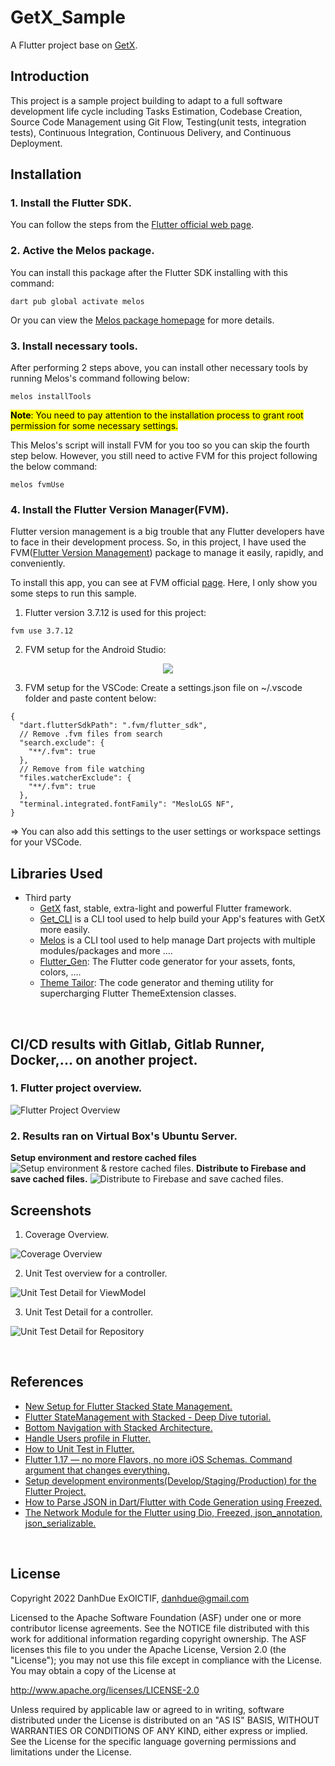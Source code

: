 # GetX_Sample
A Flutter project base on [GetX][1].

## Introduction
This project is a sample project building to adapt to a full software development life cycle including Tasks Estimation, Codebase Creation, Source Code Management using Git Flow,
Testing(unit tests, integration tests), Continuous Integration, Continuous Delivery, and
Continuous Deployment.
<br />
## Installation
### 1. Install the Flutter SDK.
You can follow the steps from the [Flutter official web page](17).
### 2. Active the Melos package.
You can install this package after the Flutter SDK installing with this command:<br />

```shell
dart pub global activate melos
```

Or you can view the [Melos package homepage](18) for more details.
### 3. Install necessary tools.
After performing 2 steps above, you can install other necessary tools by running Melos's command following below:

```shell
melos installTools
```

<mark> **Note**: You need to pay attention to the installation process to grant root permission for some necessary settings.<br /><mark />

This Melos's script will install FVM for you too so you can skip the fourth step below.
However, you still need to active FVM for this project following the below command:

```shell
melos fvmUse
```

### 4. Install the Flutter Version Manager(FVM).
Flutter version management is a big trouble that any Flutter developers have to face in their development process.
So, in this project, I have used the FVM([Flutter Version Management][2]) package to manage it easily, rapidly, and conveniently.

To install this app, you can see at FVM official [page][3].
Here, I only show you some steps to run this sample.

1. Flutter version 3.7.12 is used for this project:
```
fvm use 3.7.12
```

2. FVM setup for the Android Studio:
<p align='center'>
    <img src="screenshots/fvm_setup.gif" />
</p>

3. FVM setup for the VSCode:
   Create a settings.json file on ~/.vscode folder and paste content below:
```
{
  "dart.flutterSdkPath": ".fvm/flutter_sdk",
  // Remove .fvm files from search
  "search.exclude": {
    "**/.fvm": true
  },
  // Remove from file watching
  "files.watcherExclude": {
    "**/.fvm": true
  },
  "terminal.integrated.fontFamily": "MesloLGS NF",
}
```
=> You can also add this settings to the user settings or workspace settings for your VSCode.
<br />

## Libraries Used

* Third party
    * [GetX][1] fast, stable, extra-light and powerful Flutter framework.
    * [Get_CLI][14] is a CLI tool used to help build your App's features with GetX more easily.
    * [Melos][13] is a CLI tool used to help manage Dart projects with multiple modules/packages and more ….
    * [Flutter_Gen][15]: The Flutter code generator for your assets, fonts, colors, ….
    * [Theme Tailor][16]: The code generator and theming utility for supercharging Flutter ThemeExtension classes.

[0]: https://flutter.dev/
[1]: https://github.com/jonataslaw/getx#about-get
[2]: https://fvm.app/
[3]: https://fvm.app/docs/getting_started/installation
[4]: https://viblo.asia/p/new-setup-for-flutter-stacked-state-management-ByEZkejA5Q0
[5]: https://viblo.asia/p/flutter-statemanagement-with-stacked-deep-dive-tutorial-GrLZDBRg5k0
[6]: https://viblo.asia/p/bottom-navigation-with-stacked-architecture-XL6lABVp5ek
[7]: https://viblo.asia/p/handle-users-profile-in-flutter-XL6lABpJ5ek
[8]: https://viblo.asia/p/how-to-unit-test-in-flutter-Eb85ozv6l2G
[9]: https://viblo.asia/p/flutter-117-no-more-flavors-no-more-ios-schemas-command-argument-that-changes-everything-3P0lPB7gKox
[10]: https://viblo.asia/p/setup-development-environmentsdevelopstagingproduction-for-the-flutter-project-bJzKmd9659N
[11]: https://viblo.asia/p/how-to-parse-json-in-dartflutter-with-code-generation-using-freezed-3Q75wv02lWb
[12]: https://viblo.asia/p/the-network-module-for-the-flutter-using-dio-freezed-json-annotation-json-serializable-bJzKmADrK9N
[13]: https://melos.invertase.dev
[14]: https://pub.dev/packages/get_cli
[15]: https://pub.dev/packages/flutter_gen
[16]: https://pub.dev/packages/theme_tailor
[17]: https://docs.flutter.dev/get-started/install
[18]: https://pub.dev/packages/melos/install
<br />

## CI/CD results with Gitlab, Gitlab Runner, Docker,... on another project.
### 1. Flutter project overview.
![Flutter Project Overview](screenshots/CICD_sample_project_overview.png "Flutter Project Overview.")

### 2. Results ran on Virtual Box's Ubuntu Server.
<b>Setup environment and restore cached files</b>
![Setup environment & restore cached files.](screenshots/CICD_sample_project_pre_built.png "setup environment & restore cache.")
<b>Distribute to Firebase and save cached files.</b>
![Distribute to Firebase and save cached files.](screenshots/CICD_sample_project_post_built.png "Distribute to Firebase and save cached files.")
## Screenshots
1. Coverage Overview.

![Coverage Overview](screenshots/unit_tests_01.png "Coverage Overview.")

2. Unit Test overview for a controller.

![Unit Test Detail for ViewModel](screenshots/unit_tests_02.png "Unit Test Detail for ViewModel.")

3. Unit Test Detail for a controller.

![Unit Test Detail for Repository](screenshots/unit_tests_03.png "Unit Test Detail for Repository.")

<br />

## References

* [New Setup for Flutter Stacked State Management.][4]
* [Flutter StateManagement with Stacked - Deep Dive tutorial.][5]
* [Bottom Navigation with Stacked Architecture.][6]
* [Handle Users profile in Flutter.][7]
* [How to Unit Test in Flutter.][8]
* [Flutter 1.17 — no more Flavors, no more iOS Schemas. Command argument that changes everything.][9]
* [Setup development environments(Develop/Staging/Production) for the Flutter Project.][10]
* [How to Parse JSON in Dart/Flutter with Code Generation using Freezed.][11]
* [The Network Module for the Flutter using Dio, Freezed, json_annotation, json_serializable.][12]

<br />

## License

Copyright 2022 DanhDue ExOICTIF, danhdue@gmail.com

Licensed to the Apache Software Foundation (ASF) under one or more contributor
license agreements.  See the NOTICE file distributed with this work for
additional information regarding copyright ownership.  The ASF licenses this
file to you under the Apache License, Version 2.0 (the "License"); you may not
use this file except in compliance with the License.  You may obtain a copy of
the License at

http://www.apache.org/licenses/LICENSE-2.0

Unless required by applicable law or agreed to in writing, software
distributed under the License is distributed on an "AS IS" BASIS, WITHOUT
WARRANTIES OR CONDITIONS OF ANY KIND, either express or implied.  See the
License for the specific language governing permissions and limitations under
the License.
